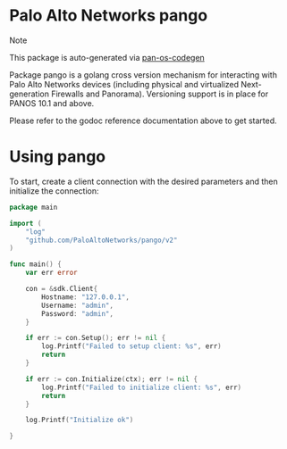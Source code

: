# Palo Alto Networks pango

> [!NOTE]  
> This package is auto-generated via [pan-os-codegen](https://github.com/PaloAltoNetworks/pan-os-codegen)

<!-- [![GoDoc](https://godoc.org/github.com/PaloAltoNetworks/pango/v2?status.svg)](https://godoc.org/github.com/PaloAltoNetworks/pango/v2) -->
<!-- [![Build](https://github.com/PaloAltoNetworks/pango/v2/workflows/Sanity%20Check/badge.svg?branch=main)](https://github.com/PaloAltoNetworks/pango/v2/actions?query=workflow%3A%22Sanity+Check%22) -->

Package pango is a golang cross version mechanism for interacting with Palo Alto Networks devices (including physical and virtualized Next-generation Firewalls and Panorama). Versioning support is in place for PANOS 10.1 and above.

Please refer to the godoc reference documentation above to get started.

# Using pango

To start, create a client connection with the desired parameters and then initialize the connection:

```go
package main

import (
    "log"
    "github.com/PaloAltoNetworks/pango/v2"
)

func main() {
    var err error

    con = &sdk.Client{
        Hostname: "127.0.0.1",
        Username: "admin",
        Password: "admin",
    }

    if err := con.Setup(); err != nil {
        log.Printf("Failed to setup client: %s", err)
        return
    }

    if err := con.Initialize(ctx); err != nil {
        log.Printf("Failed to initialize client: %s", err)
        return
    }

    log.Printf("Initialize ok")

}
```

